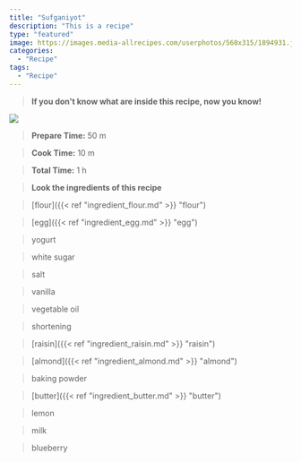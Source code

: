 ```yaml
---
title: "Sufganiyot"
description: "This is a recipe"
type: "featured"
image: https://images.media-allrecipes.com/userphotos/560x315/1894931.jpg
categories: 
  - "Recipe"
tags: 
  - "Recipe"
---
```



>**If you don't know what are inside this recipe, now you know!**

![](../images/Recipes-Banner.jpg)
> **Prepare Time:** 50 m


> **Cook Time:** 10 m


> **Total Time:** 1 h

> **Look the ingredients of this recipe**

> [flour]({{< ref "ingredient_flour.md" >}} "flour")

> [egg]({{< ref "ingredient_egg.md" >}} "egg")

> yogurt

> white sugar

> salt

> vanilla

> vegetable oil

> shortening

> [raisin]({{< ref "ingredient_raisin.md" >}} "raisin")

> [almond]({{< ref "ingredient_almond.md" >}} "almond")

> baking powder

> [butter]({{< ref "ingredient_butter.md" >}} "butter")

> lemon

> milk

> blueberry

